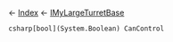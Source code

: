 ← [Index](Api-Index) ← [IMyLargeTurretBase](Sandbox.ModAPI.Ingame.IMyLargeTurretBase)

```csharp[bool](System.Boolean) CanControl```